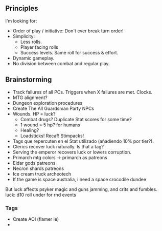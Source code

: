 ## Principles
I'm looking for:
- Order of play / initiative: Don't ever break turn order!
- Simplicity:
	- Less rolls.
	- Player facing rolls
	- Success levels. Same roll for success & effort.
- Dynamic gameplay.
- No division between combat and regular play.
## Brainstorming
- Track failures of all PCs. Triggers when X failures are met. Clocks.
- MTG alignment?
- Dungeon exploration procedures
- Create The All Guardsman Party NPCs
- Wounds. HP = luck?
	- Combat drugs? Duplicate Stat scores for some time?
	- 1 wound = 5 hp? for humans
	- Healing?
	- Loadsticks! Recaf! Stimpacks!
- Tags que repercuten en el Stat utilizado (añadiendo 10% por tier?).
- Clerics recover luck naturally. Is that a tag?
- Serving the emperor recovers luck or lowers corruption.
- Primarch mtg colors -> primarch as patreons
- Eldar gods patreons
- Necron shards patreons
- Ice cream truck archeotech
- If the game is space australia, i need a space crocodile dundee

But luck affects psyker magic and guns jamming, and crits and fumbles.
luck: d10 roll under for rnd events
### Tags
- Create AOI (flamer ie)
- 